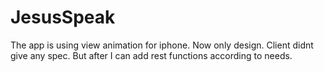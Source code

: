 # JesusSpeak
The app is using view animation for iphone.
Now only design.
Client didnt give any spec.
But after I can add rest functions according to needs.
